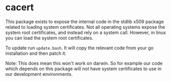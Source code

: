 # cacert

This package exists to expose the internal code in the stdlib x509 package related to loading system certificates. Not all operating systems expose the system root certificates, and instead rely on a system call. However, in linux you can load the system root certificates.

To update run `update.bash`. It will copy the relevant code from your go installation and then patch it.

Note: This does mean this won't work on darwin. So for example our code which depends on this package will not have system certificates to use in our development environments.

